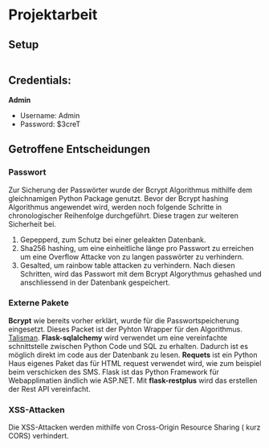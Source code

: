 # Projektarbeit

## Setup
```bash
```

## Credentials:
**Admin**
- Username: Admin
- Password: $3creT

## Getroffene Entscheidungen
### Passwort
Zur Sicherung der Passwörter wurde der Bcrypt Algorithmus mithilfe dem gleichnamigen Python Package genutzt. Bevor der Bcrypt hashing Algorithmus angewendet wird, werden noch folgende Schritte in chronologischer Reihenfolge durchgeführt. Diese tragen zur weiteren Sicherheit bei.
1. Gepepperd, zum Schutz bei einer geleakten Datenbank.
2. Sha256 hashing, um eine einheitliche länge pro Passwort zu erreichen um eine Overflow Attacke von zu langen passwörter zu verhindern.
3. Gesalted, um rainbow table attacken zu verhindern.
Nach diesen Schritten, wird das Passwort mit dem Bcrypt Algorythmus gehashed und anschliessend in der Datenbank gespeichert.

### Externe Pakete
**Bcrypt** wie bereits vorher erklärt, wurde für die Passwortspeicherung eingesetzt. Dieses Packet ist der Pyhton Wrapper für den Algorithmus. [Talisman](https://github.com/GoogleCloudPlatform/flask-talisman).
**Flask-sqlalchemy** wird verwendet um eine vereinfachte schnittstelle zwischen Python Code und SQL zu erhalten. Dadurch ist es möglich direkt im code aus der Datenbank zu lesen.
**Requets** ist ein Python Haus eigenes Paket das für HTML request verwendet wird, wie zum beispiel beim verschicken des SMS.
Flask ist das Python Framework für Webapplimatien ändlich wie ASP.NET. Mit **flask-restplus** wird das erstellen der Rest API vereinfacht.

### XSS-Attacken
Die XSS-Attacken werden mithilfe von Cross-Origin Resource Sharing ( kurz CORS) verhindert.

